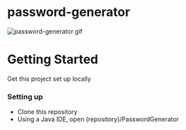 # password-generator
![password-generator gif](https://i.imgur.com/jZVTB0c.gif)

# Getting Started
Get this project set up locally
### Setting up
* Clone this repository
* Using a Java IDE, open (repository)/PasswordGenerator
